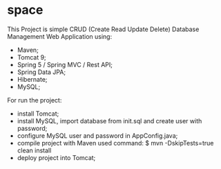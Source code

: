 # space

This Project is simple CRUD (Create Read Update Delete) Database Management Web Application using:
- Maven;
- Tomcat 9;
- Spring 5 / Spring MVC / Rest API;
- Spring Data JPA;
- Hibernate;
- MySQL;

For run the project:
- install Tomcat;
- install MySQL, import database from init.sql and create user with password;
- configure MySQL user and password in AppConfig.java;
- compile project with Maven used command:
  $ mvn -DskipTests=true clean install
- deploy project into Tomcat;
